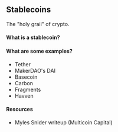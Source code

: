 ## Stablecoins
The "holy grail" of crypto.

#### What is a stablecoin?

#### What are some examples?
- Tether
- MakerDAO's DAI
- Basecoin
- Carbon
- Fragments
- Havven

#### Resources
- Myles Snider writeup (Multicoin Capital)
